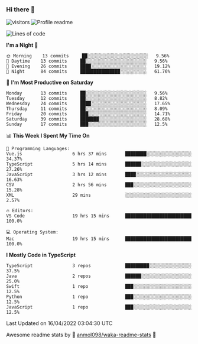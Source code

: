 ### Hi there 👋  
![visitors](https://visitor-badge.laobi.icu/badge?page_id=leverglowh) ![Profile readme](https://github.com/leverglowh/leverglowh/workflows/Profile%20readme/badge.svg?branch=master)

<!--START_SECTION:waka-->
![Lines of code](https://img.shields.io/badge/From%20Hello%20World%20I%27ve%20Written-18%20Thousand%20lines%20of%20code-blue)

**I'm a Night 🦉** 

```text
🌞 Morning    13 commits     ██░░░░░░░░░░░░░░░░░░░░░░░   9.56% 
🌆 Daytime    13 commits     ██░░░░░░░░░░░░░░░░░░░░░░░   9.56% 
🌃 Evening    26 commits     ████░░░░░░░░░░░░░░░░░░░░░   19.12% 
🌙 Night      84 commits     ███████████████░░░░░░░░░░   61.76%

```
📅 **I'm Most Productive on Saturday** 

```text
Monday       13 commits     ██░░░░░░░░░░░░░░░░░░░░░░░   9.56% 
Tuesday      12 commits     ██░░░░░░░░░░░░░░░░░░░░░░░   8.82% 
Wednesday    24 commits     ████░░░░░░░░░░░░░░░░░░░░░   17.65% 
Thursday     11 commits     ██░░░░░░░░░░░░░░░░░░░░░░░   8.09% 
Friday       20 commits     ███░░░░░░░░░░░░░░░░░░░░░░   14.71% 
Saturday     39 commits     ███████░░░░░░░░░░░░░░░░░░   28.68% 
Sunday       17 commits     ███░░░░░░░░░░░░░░░░░░░░░░   12.5%

```


📊 **This Week I Spent My Time On** 

```text
💬 Programming Languages: 
Vue.js                   6 hrs 37 mins       ████████░░░░░░░░░░░░░░░░░   34.37% 
TypeScript               5 hrs 14 mins       ██████░░░░░░░░░░░░░░░░░░░   27.26% 
JavaScript               3 hrs 12 mins       ████░░░░░░░░░░░░░░░░░░░░░   16.63% 
CSV                      2 hrs 56 mins       ███░░░░░░░░░░░░░░░░░░░░░░   15.28% 
XML                      29 mins             ░░░░░░░░░░░░░░░░░░░░░░░░░   2.57%

🔥 Editors: 
VS Code                  19 hrs 15 mins      █████████████████████████   100.0%

💻 Operating System: 
Mac                      19 hrs 15 mins      █████████████████████████   100.0%

```

**I Mostly Code in TypeScript** 

```text
TypeScript               3 repos             █████████░░░░░░░░░░░░░░░░   37.5% 
Java                     2 repos             ██████░░░░░░░░░░░░░░░░░░░   25.0% 
Swift                    1 repo              ███░░░░░░░░░░░░░░░░░░░░░░   12.5% 
Python                   1 repo              ███░░░░░░░░░░░░░░░░░░░░░░   12.5% 
JavaScript               1 repo              ███░░░░░░░░░░░░░░░░░░░░░░   12.5%

```



 Last Updated on 16/04/2022 03:04:30 UTC
<!--END_SECTION:waka-->


Awesome readme stats by :star2: [anmol098/waka-readme-stats](https://github.com/anmol098/waka-readme-stats) :star2:
